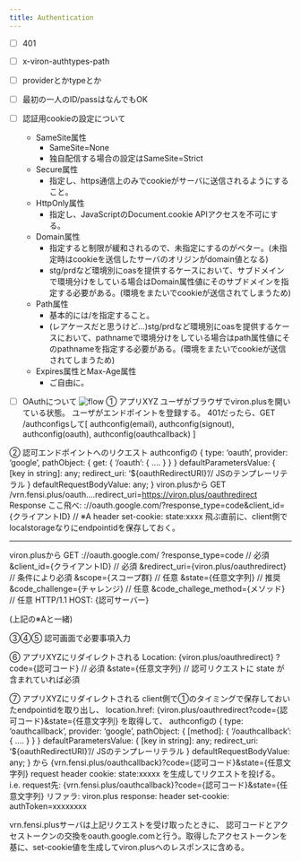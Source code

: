 ```yaml
---
title: Authentication
---
```


- [ ] 401
- [ ] x-viron-authtypes-path
- [ ] providerとかtypeとか
- [ ] 最初の一人のID/passはなんでもOK
- [ ] 認証用cookieの設定について
  - SameSite属性
    - SameSite=None
    - 独自配信する場合の設定はSameSite=Strict
  - Secure属性
    - 指定し、https通信上のみでcookieがサーバに送信されるようにすること。
  - HttpOnly属性
    - 指定し、JavaScriptのDocument.cookie APIアクセスを不可にする。
  - Domain属性
    - 指定すると制限が緩和されるので、未指定にするのがベター。(未指定時はcookieを送信したサーバのオリジンがdomain値となる)
    - stg/prdなど環境別にoasを提供するケースにおいて、サブドメインで環境分けをしている場合はDomain属性値にそのサブドメインを指定する必要がある。(環境をまたいでcookieが送信されてしまうため)
  - Path属性
    - 基本的には/を指定すること。
    - (レアケースだと思うけど...)stg/prdなど環境別にoasを提供するケースにおいて、pathnameで環境分けをしている場合はpath属性値にそのpathnameを指定する必要がある。(環境をまたいでcookieが送信されてしまうため)
  - Expires属性とMax-Age属性
    - ご自由に。
- [ ] OAuthについて
![flow](https://camo.qiitausercontent.com/cbceb0f0e391aeeb9220c484838d0c13e730c75d/68747470733a2f2f71696974612d696d6167652d73746f72652e73332e616d617a6f6e6177732e636f6d2f302f3130363034342f64393131396632312d373336642d643565642d393634642d3330363861663066636465392e706e67)
① アプリXYZ
ユーザがブラウザでviron.plusを開いている状態。
ユーザがエンドポイントを登録する。
401だったら、GET /authconfigsして[ authconfig(email), authconfig(signout), authconfig(oauth), authconfig(oauthcallback)  ]


② 認可エンドポイントへのリクエスト
authconfigの
{
  type: ‘oauth’,
  provider: ‘google’,
  pathObject: {
    get: {
      ‘/oauth’: { …. }
    }
  }
  defaultParametersValue: {
    [key in string]: any;
    redirect_uri: ‘${oauthRedirectURI}’// JSのテンプレーリテラル
  }
  defaultRequestBodyValue: any;
}
viron.plusから
GET /vrn.fensi.plus/oauth….redirect_uri=https://viron.plus/oauthredirect
Response
  ここ飛べ: ://oauth.google.com/?response_type=code&client_id={クライアントID} // ※A
  header
    set-cookie: state:xxxx
飛ぶ直前に、client側でlocalstorageなりにendpointidを保存しておく。

-------
viron.plusから
GET ://oauth.google.com/
  ?response_type=code            // 必須
  &client_id={クライアントID}      // 必須
  &redirect_uri={viron.plus/oauthredirect}  // 条件により必須
  &scope={スコープ群}              // 任意
  &state={任意文字列}              // 推奨
  &code_challenge={チャレンジ}     // 任意
  &code_challege_method={メソッド} // 任意
  HTTP/1.1
HOST: {認可サーバー}

(上記の※Aと一緒)

③④⑤ 認可画面で必要事項入力

⑥ アプリXYZにリダイレクトされる
Location: {viron.plus/oauthredirect}
  ?code={認可コード}        // 必須
  &state={任意文字列}       // 認可リクエストに state が含まれていれば必須

⑦ アプリXYZにリダイレクトされる
client側で①のタイミングで保存しておいたendpointidを取り出し、
location.href: {viron.plus/oauthredirect?code={認可コード}&state={任意文字列}
を取得して、
authconfigの
{
  type: ‘oauthcallback’,
  provider: ‘google’,
  pathObject: {
    [method]: {
      ‘/oauthcallback’: { …. }
    }
  }
  defaultParametersValue: {
    [key in string]: any;
    redirect_uri: ‘${oauthRedirectURI}’// JSのテンプレーリテラル
  }
  defaultRequestBodyValue: any;
}
から
{vrn.fensi.plus/oauthcallback}?code={認可コード}&state={任意文字列}
request header
  cookie: state:xxxxx
を生成してリクエストを投げる。
i.e.
request先: {vrn.fensi.plus/oauthcallback}?code={認可コード}&state={任意文字列}
リファラ: viron.plus
response:
  header
    set-cookie: authToken=xxxxxxxx

vrn.fensi.plusサーバは上記リクエストを受け取ったときに、
認可コードとアクセストークンの交換をoauth.google.comと行う。取得したアクセストークンを基に、set-cookie値を生成してviron.plusへのレスポンスに含める。
